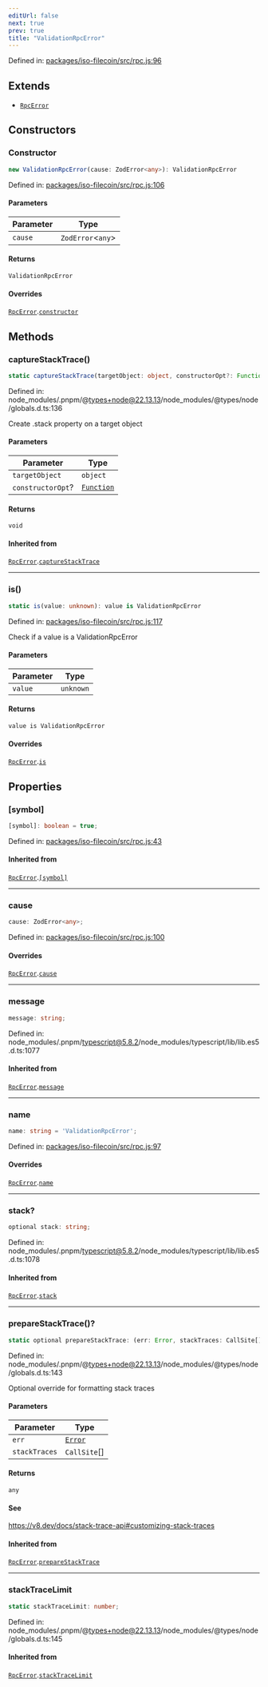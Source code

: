 ```yaml
---
editUrl: false
next: true
prev: true
title: "ValidationRpcError"
---
```


Defined in: [packages/iso-filecoin/src/rpc.js:96](https://github.com/hugomrdias/filecoin/blob/main/packages/iso-filecoin/src/rpc.js#L96)

## Extends

- [`RpcError`](/api/iso-filecoin/rpc/classes/rpcerror/)

## Constructors

### Constructor

```ts
new ValidationRpcError(cause: ZodError<any>): ValidationRpcError
```

Defined in: [packages/iso-filecoin/src/rpc.js:106](https://github.com/hugomrdias/filecoin/blob/main/packages/iso-filecoin/src/rpc.js#L106)

#### Parameters

| Parameter | Type |
| ------ | ------ |
| `cause` | `ZodError`\<`any`\> |

#### Returns

`ValidationRpcError`

#### Overrides

[`RpcError`](/api/iso-filecoin/rpc/classes/rpcerror/).[`constructor`](/api/iso-filecoin/rpc/classes/rpcerror/#constructor)

## Methods

### captureStackTrace()

```ts
static captureStackTrace(targetObject: object, constructorOpt?: Function): void
```

Defined in: node\_modules/.pnpm/@types+node@22.13.13/node\_modules/@types/node/globals.d.ts:136

Create .stack property on a target object

#### Parameters

| Parameter | Type |
| ------ | ------ |
| `targetObject` | `object` |
| `constructorOpt`? | [`Function`](https://developer.mozilla.org/docs/Web/JavaScript/Reference/Global_Objects/Function) |

#### Returns

`void`

#### Inherited from

[`RpcError`](/api/iso-filecoin/rpc/classes/rpcerror/).[`captureStackTrace`](/api/iso-filecoin/rpc/classes/rpcerror/#capturestacktrace)

***

### is()

```ts
static is(value: unknown): value is ValidationRpcError
```

Defined in: [packages/iso-filecoin/src/rpc.js:117](https://github.com/hugomrdias/filecoin/blob/main/packages/iso-filecoin/src/rpc.js#L117)

Check if a value is a ValidationRpcError

#### Parameters

| Parameter | Type |
| ------ | ------ |
| `value` | `unknown` |

#### Returns

`value is ValidationRpcError`

#### Overrides

[`RpcError`](/api/iso-filecoin/rpc/classes/rpcerror/).[`is`](/api/iso-filecoin/rpc/classes/rpcerror/#is)

## Properties

### \[symbol\]

```ts
[symbol]: boolean = true;
```

Defined in: [packages/iso-filecoin/src/rpc.js:43](https://github.com/hugomrdias/filecoin/blob/main/packages/iso-filecoin/src/rpc.js#L43)

#### Inherited from

[`RpcError`](/api/iso-filecoin/rpc/classes/rpcerror/).[`[symbol]`](/api/iso-filecoin/rpc/classes/rpcerror/#symbol)

***

### cause

```ts
cause: ZodError<any>;
```

Defined in: [packages/iso-filecoin/src/rpc.js:100](https://github.com/hugomrdias/filecoin/blob/main/packages/iso-filecoin/src/rpc.js#L100)

#### Overrides

[`RpcError`](/api/iso-filecoin/rpc/classes/rpcerror/).[`cause`](/api/iso-filecoin/rpc/classes/rpcerror/#cause)

***

### message

```ts
message: string;
```

Defined in: node\_modules/.pnpm/typescript@5.8.2/node\_modules/typescript/lib/lib.es5.d.ts:1077

#### Inherited from

[`RpcError`](/api/iso-filecoin/rpc/classes/rpcerror/).[`message`](/api/iso-filecoin/rpc/classes/rpcerror/#message)

***

### name

```ts
name: string = 'ValidationRpcError';
```

Defined in: [packages/iso-filecoin/src/rpc.js:97](https://github.com/hugomrdias/filecoin/blob/main/packages/iso-filecoin/src/rpc.js#L97)

#### Overrides

[`RpcError`](/api/iso-filecoin/rpc/classes/rpcerror/).[`name`](/api/iso-filecoin/rpc/classes/rpcerror/#name)

***

### stack?

```ts
optional stack: string;
```

Defined in: node\_modules/.pnpm/typescript@5.8.2/node\_modules/typescript/lib/lib.es5.d.ts:1078

#### Inherited from

[`RpcError`](/api/iso-filecoin/rpc/classes/rpcerror/).[`stack`](/api/iso-filecoin/rpc/classes/rpcerror/#stack)

***

### prepareStackTrace()?

```ts
static optional prepareStackTrace: (err: Error, stackTraces: CallSite[]) => any;
```

Defined in: node\_modules/.pnpm/@types+node@22.13.13/node\_modules/@types/node/globals.d.ts:143

Optional override for formatting stack traces

#### Parameters

| Parameter | Type |
| ------ | ------ |
| `err` | [`Error`](https://developer.mozilla.org/docs/Web/JavaScript/Reference/Global_Objects/Error) |
| `stackTraces` | `CallSite`[] |

#### Returns

`any`

#### See

https://v8.dev/docs/stack-trace-api#customizing-stack-traces

#### Inherited from

[`RpcError`](/api/iso-filecoin/rpc/classes/rpcerror/).[`prepareStackTrace`](/api/iso-filecoin/rpc/classes/rpcerror/#preparestacktrace)

***

### stackTraceLimit

```ts
static stackTraceLimit: number;
```

Defined in: node\_modules/.pnpm/@types+node@22.13.13/node\_modules/@types/node/globals.d.ts:145

#### Inherited from

[`RpcError`](/api/iso-filecoin/rpc/classes/rpcerror/).[`stackTraceLimit`](/api/iso-filecoin/rpc/classes/rpcerror/#stacktracelimit)

